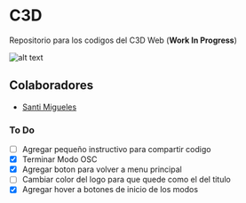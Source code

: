 # C3D
Repositorio para los codigos del C3D Web (**Work In Progress**)

![alt text](https://github.com/intercambiostransorganicos/c3d/blob/master/assets/loop.gif)

## Colaboradores
* [Santi Migueles](https://github.com/santimigueles)

### To Do
- [ ] Agregar pequeño instructivo para compartir codigo
- [x] Terminar Modo OSC
- [x] Agregar boton para volver a menu principal
- [ ] Cambiar color del logo para que quede como el del titulo
- [x] Agregar hover a botones de inicio de los modos
